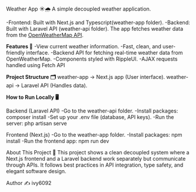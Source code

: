 Weather App ☀️🌧️
A simple decoupled weather application.

-Frontend: Built with Next.js and Typescript(weather-app folder).
-Backend: Built with Laravel API (weather-api folder).
The app fetches weather data from the [OpenWeatherMap API](https://openweathermap.org/api).

**Features 🚀**
-View current weather information.
-Fast, clean, and user-friendly interface.
-Backend API for fetching real-time weather data from OpenWeatherMap.
-Components styled with RippleUI.
-AJAX requests handled using Fetch API

**Project Structure 🗂️**
weather-app → Next.js app (User interface).
weather-api → Laravel API (Handles data).

**How to Run Locally 🖥️**

Backend (Laravel API)
-Go to the weather-api folder.
-Install packages:
   composer install
-Set up your .env file (database, API keys).
-Run the server:
   php artisan serve

Frontend (Next.js)
-Go to the weather-app folder.
-Install packages:
  npm install
-Run the frontend app:
  npm run dev

About This Project 💬
This project shows a clean decoupled system where a Next.js frontend and a Laravel backend work separately but communicate through APIs.
It follows best practices in API integration, type safety, and elegant software design.

Author ✍️
ivy6092
